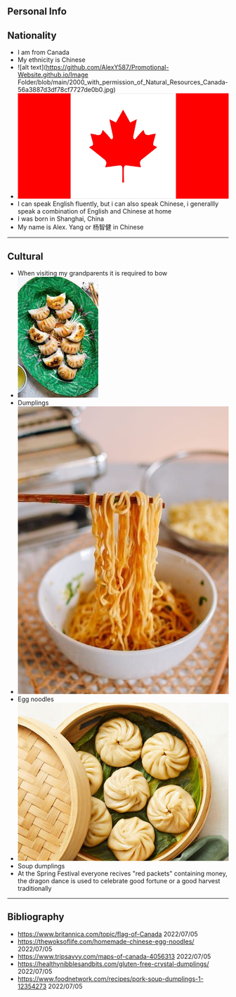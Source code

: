 Personal Info
---
Nationality
---
- I am from Canada
- My ethnicity is Chinese
- ![alt text](https://github.com/AlexY587/Promotional-Website.github.io/Image Folder/blob/main/2000_with_permission_of_Natural_Resources_Canada-56a3887d3df78cf7727de0b0.jpg)
- ![alt text](https://github.com/AlexY587/Promotional-Website.github.io/blob/main/Flag-Canada.png)
- I can speak English fluently, but i can also speak Chinese, i generallly speak a combination of English and Chinese at home
- I was born in Shanghai, China
- My name is Alex. Yang or 杨智健 in Chinese
---
Cultural
---
- When visiting my grandparents it is required to bow
- ![alt text](https://github.com/AlexY587/Promotional-Website.github.io/blob/main/download.jpg)
- Dumplings
- ![alt text](https://github.com/AlexY587/Promotional-Website.github.io/blob/main/homemade-chinese-egg-noodles-19-e1609271249794.jpg)
- Egg noodles
- ![alt text](https://github.com/AlexY587/Promotional-Website.github.io/blob/main/1645023412629.png)
- Soup dumplings
- At the Spring Festival everyone recives "red packets" containing money, the dragon dance is used to celebrate good fortune or a good harvest traditionally
---
Bibliography
---
- https://www.britannica.com/topic/flag-of-Canada 2022/07/05
- https://thewoksoflife.com/homemade-chinese-egg-noodles/ 2022/07/05
- https://www.tripsavvy.com/maps-of-canada-4056313 2022/07/05
- https://healthynibblesandbits.com/gluten-free-crystal-dumplings/ 2022/07/05
- https://www.foodnetwork.com/recipes/pork-soup-dumplings-1-12354273 2022/07/05
